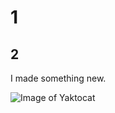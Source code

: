# 1
## 2

I made something new.

![Image of Yaktocat](https://octodex.github.com/images/yaktocat.png)
